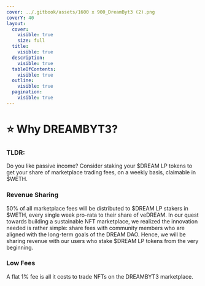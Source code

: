 ```yaml
---
cover: ../.gitbook/assets/1600 x 900_DreamByt3 (2).png
coverY: 40
layout:
  cover:
    visible: true
    size: full
  title:
    visible: true
  description:
    visible: true
  tableOfContents:
    visible: true
  outline:
    visible: true
  pagination:
    visible: true
---
```


# ⭐ Why DREAMBYT3?

### TLDR:

Do you like passive income? Consider staking your $DREAM LP tokens to get your share of marketplace trading fees, on a weekly basis, claimable in $WETH.

### Revenue Sharing

50% of all marketplace fees will be distributed to $DREAM LP stakers in $WETH, every single week pro-rata to their share of veDREAM. In our quest towards building a sustainable NFT marketplace, we realized the innovation needed is rather simple: share fees with community members who are aligned with the long-term goals of the DREAM DAO. Hence, we will be sharing revenue with our users who stake $DREAM LP tokens from the very beginning.

### Low Fees

A flat 1% fee is all it costs to trade NFTs on the DREAMBYT3 marketplace.
